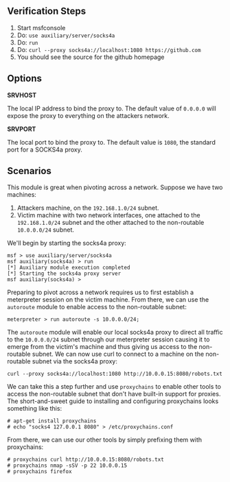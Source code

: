 
## Verification Steps

  1. Start msfconsole
  2. Do: ```use auxiliary/server/socks4a```
  3. Do: ```run```
  4. Do: ```curl --proxy socks4a://localhost:1080 https://github.com```
  5. You should see the source for the github homepage

## Options

  **SRVHOST**

  The local IP address to bind the proxy to. The default value of `0.0.0.0` will expose the proxy to everything on the attackers network.

  **SRVPORT**

  The local port to bind the proxy to. The default value is `1080`, the standard port for a SOCKS4a proxy.

## Scenarios

  This module is great when pivoting across a network. Suppose we have two machines:

  1. Attackers machine, on the `192.168.1.0/24` subnet.
  2. Victim machine with two network interfaces, one attached to the `192.168.1.0/24` subnet and the other attached to the non-routable `10.0.0.0/24` subnet.

  We'll begin by starting the socks4a proxy:
  ```
  msf > use auxiliary/server/socks4a
  msf auxiliary(socks4a) > run
  [*] Auxiliary module execution completed
  [*] Starting the socks4a proxy server
  msf auxiliary(socks4a) >
  ```

  Preparing to pivot across a network requires us to first establish a meterpreter session on the victim machine. From there, we can use the `autoroute` module to enable access to the non-routable subnet:

  ```
  meterpreter > run autoroute -s 10.0.0.0/24;
  ```

  The `autoroute` module will enable our local socks4a proxy to direct all traffic to the `10.0.0.0/24` subnet through our meterpreter session causing it to emerge from the victim's machine and thus giving us access to the non-routable subnet. We can now use curl to connect to a machine on the non-routable subnet via the socks4a proxy:
  ```
  curl --proxy socks4a://localhost:1080 http://10.0.0.15:8080/robots.txt
  ```

  We can take this a step further and use `proxychains` to enable other tools to access the non-routable subnet that don't have built-in support for proxies. The short-and-sweet guide to installing and configuring proxychains looks something like this:

  ```
  # apt-get install proxychains
  # echo "socks4 127.0.0.1 8080" > /etc/proxychains.conf
  ```

  From there, we can use our other tools by simply prefixing them with proxychains:

  ```
  # proxychains curl http://10.0.0.15:8080/robots.txt
  # proxychains nmap -sSV -p 22 10.0.0.15
  # proxychains firefox
  ```
